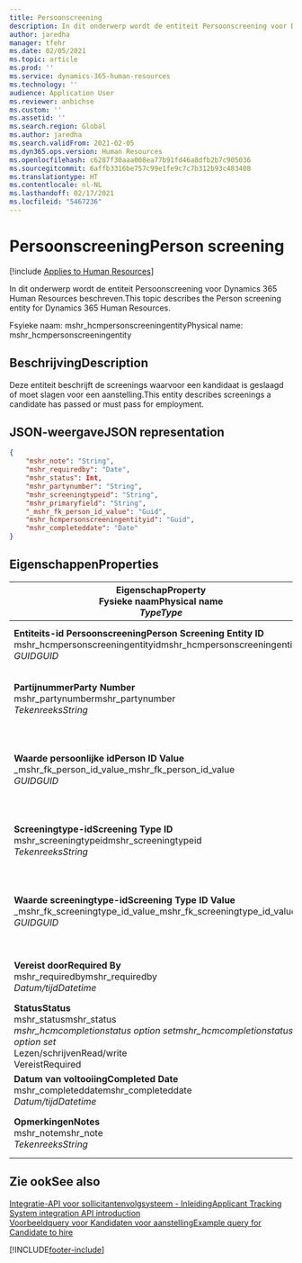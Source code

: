 ```yaml
---
title: Persoonscreening
description: In dit onderwerp wordt de entiteit Persoonscreening voor Dynamics 365 Human Resources beschreven.
author: jaredha
manager: tfehr
ms.date: 02/05/2021
ms.topic: article
ms.prod: ''
ms.service: dynamics-365-human-resources
ms.technology: ''
audience: Application User
ms.reviewer: anbichse
ms.custom: ''
ms.assetid: ''
ms.search.region: Global
ms.author: jaredha
ms.search.validFrom: 2021-02-05
ms.dyn365.ops.version: Human Resources
ms.openlocfilehash: c6287f30aaa008ea77b91fd46a8dfb2b7c905036
ms.sourcegitcommit: 6affb3316be757c99e1fe9c7c7b312b93c483408
ms.translationtype: HT
ms.contentlocale: nl-NL
ms.lasthandoff: 02/17/2021
ms.locfileid: "5467236"
---
```

# <a name="person-screening"></a><span data-ttu-id="e4a63-103">Persoonscreening</span><span class="sxs-lookup"><span data-stu-id="e4a63-103">Person screening</span></span>

[!include [Applies to Human Resources](../includes/applies-to-hr.md)]

<span data-ttu-id="e4a63-104">In dit onderwerp wordt de entiteit Persoonscreening voor Dynamics 365 Human Resources beschreven.</span><span class="sxs-lookup"><span data-stu-id="e4a63-104">This topic describes the Person screening entity for Dynamics 365 Human Resources.</span></span>

<span data-ttu-id="e4a63-105">Fsyieke naam: mshr_hcmpersonscreeningentity</span><span class="sxs-lookup"><span data-stu-id="e4a63-105">Physical name: mshr_hcmpersonscreeningentity</span></span>

## <a name="description"></a><span data-ttu-id="e4a63-106">Beschrijving</span><span class="sxs-lookup"><span data-stu-id="e4a63-106">Description</span></span>

<span data-ttu-id="e4a63-107">Deze entiteit beschrijft de screenings waarvoor een kandidaat is geslaagd of moet slagen voor een aanstelling.</span><span class="sxs-lookup"><span data-stu-id="e4a63-107">This entity describes screenings a candidate has passed or must pass for employment.</span></span>

## <a name="json-representation"></a><span data-ttu-id="e4a63-108">JSON-weergave</span><span class="sxs-lookup"><span data-stu-id="e4a63-108">JSON representation</span></span>

```json
{
    "mshr_note": "String",
    "mshr_requiredby": "Date",
    "mshr_status": Int,
    "mshr_partynumber": "String",
    "mshr_screeningtypeid": "String",
    "mshr_primaryfield": "String",
    "_mshr_fk_person_id_value": "Guid",
    "mshr_hcmpersonscreeningentityid": "Guid",
    "mshr_completeddate": "Date"
}
```

## <a name="properties"></a><span data-ttu-id="e4a63-109">Eigenschappen</span><span class="sxs-lookup"><span data-stu-id="e4a63-109">Properties</span></span>

| <span data-ttu-id="e4a63-110">Eigenschap</span><span class="sxs-lookup"><span data-stu-id="e4a63-110">Property</span></span><br><span data-ttu-id="e4a63-111">**Fysieke naam**</span><span class="sxs-lookup"><span data-stu-id="e4a63-111">**Physical name**</span></span><br><span data-ttu-id="e4a63-112">**_Type_**</span><span class="sxs-lookup"><span data-stu-id="e4a63-112">**_Type_**</span></span> | <span data-ttu-id="e4a63-113">Gebruiken</span><span class="sxs-lookup"><span data-stu-id="e4a63-113">Use</span></span> | <span data-ttu-id="e4a63-114">Beschrijving</span><span class="sxs-lookup"><span data-stu-id="e4a63-114">Description</span></span> |
| --- | --- | --- |
| <span data-ttu-id="e4a63-115">**Entiteits-id Persoonscreening**</span><span class="sxs-lookup"><span data-stu-id="e4a63-115">**Person Screening Entity ID**</span></span><br><span data-ttu-id="e4a63-116">mshr_hcmpersonscreeningentityid</span><span class="sxs-lookup"><span data-stu-id="e4a63-116">mshr_hcmpersonscreeningentityid</span></span><br><span data-ttu-id="e4a63-117">*GUID*</span><span class="sxs-lookup"><span data-stu-id="e4a63-117">*GUID*</span></span> | <span data-ttu-id="e4a63-118">Alleen-lezen</span><span class="sxs-lookup"><span data-stu-id="e4a63-118">Read-only</span></span><br><span data-ttu-id="e4a63-119">Vereist</span><span class="sxs-lookup"><span data-stu-id="e4a63-119">Required</span></span><br><span data-ttu-id="e4a63-120">Door systeem gegenereerd</span><span class="sxs-lookup"><span data-stu-id="e4a63-120">System-generated</span></span> | <span data-ttu-id="e4a63-121">Unieke primaire id voor de persoonscreeningrecord.</span><span class="sxs-lookup"><span data-stu-id="e4a63-121">Unique primary identifier for the person screening record.</span></span> |
| <span data-ttu-id="e4a63-122">**Partijnummer**</span><span class="sxs-lookup"><span data-stu-id="e4a63-122">**Party Number**</span></span><br><span data-ttu-id="e4a63-123">mshr_partynumber</span><span class="sxs-lookup"><span data-stu-id="e4a63-123">mshr_partynumber</span></span><br><span data-ttu-id="e4a63-124">*Tekenreeks*</span><span class="sxs-lookup"><span data-stu-id="e4a63-124">*String*</span></span> | <span data-ttu-id="e4a63-125">Lezen/schrijven</span><span class="sxs-lookup"><span data-stu-id="e4a63-125">Read/write</span></span><br><span data-ttu-id="e4a63-126">Vereist</span><span class="sxs-lookup"><span data-stu-id="e4a63-126">Required</span></span> | <span data-ttu-id="e4a63-127">Het partijnummer (persoon) dat aan de kandidaat is gekoppeld.</span><span class="sxs-lookup"><span data-stu-id="e4a63-127">The party (person) number associated with the candidate.</span></span> |
| <span data-ttu-id="e4a63-128">**Waarde persoonlijke id**</span><span class="sxs-lookup"><span data-stu-id="e4a63-128">**Person ID Value**</span></span><br><span data-ttu-id="e4a63-129">_mshr_fk_person_id_value</span><span class="sxs-lookup"><span data-stu-id="e4a63-129">_mshr_fk_person_id_value</span></span><br><span data-ttu-id="e4a63-130">*GUID*</span><span class="sxs-lookup"><span data-stu-id="e4a63-130">*GUID*</span></span> | <span data-ttu-id="e4a63-131">Alleen-lezen</span><span class="sxs-lookup"><span data-stu-id="e4a63-131">Read-only</span></span><br><span data-ttu-id="e4a63-132">Vereist</span><span class="sxs-lookup"><span data-stu-id="e4a63-132">Required</span></span><br><span data-ttu-id="e4a63-133">Refererende sleutel: mshr_dirpersonentityid van mshr_dirpersonentity</span><span class="sxs-lookup"><span data-stu-id="e4a63-133">Foreign key: mshr_dirpersonentityid of mshr_dirpersonentity</span></span> | <span data-ttu-id="e4a63-134">De door het systeem gegenereerde unieke id voor de entiteitsrecord van de partij (persoon).</span><span class="sxs-lookup"><span data-stu-id="e4a63-134">The system-generated identifier of the party (person) entity record.</span></span> |
| <span data-ttu-id="e4a63-135">**Screeningtype-id**</span><span class="sxs-lookup"><span data-stu-id="e4a63-135">**Screening Type ID**</span></span><br><span data-ttu-id="e4a63-136">mshr_screeningtypeid</span><span class="sxs-lookup"><span data-stu-id="e4a63-136">mshr_screeningtypeid</span></span><br><span data-ttu-id="e4a63-137">*Tekenreeks*</span><span class="sxs-lookup"><span data-stu-id="e4a63-137">*String*</span></span> | <span data-ttu-id="e4a63-138">Lezen/schrijven</span><span class="sxs-lookup"><span data-stu-id="e4a63-138">Read/write</span></span><br><span data-ttu-id="e4a63-139">Vereist</span><span class="sxs-lookup"><span data-stu-id="e4a63-139">Required</span></span><br><span data-ttu-id="e4a63-140">Refererende sleutel: Screeningtype</span><span class="sxs-lookup"><span data-stu-id="e4a63-140">Foreign key: ScreeningType</span></span> | <span data-ttu-id="e4a63-141">De id van het screeningtype dat is gedefinieerd in Human Resources.</span><span class="sxs-lookup"><span data-stu-id="e4a63-141">The identifier of the screening type defined in Human Resources.</span></span> |
| <span data-ttu-id="e4a63-142">**Waarde screeningtype-id**</span><span class="sxs-lookup"><span data-stu-id="e4a63-142">**Screening Type ID Value**</span></span><br><span data-ttu-id="e4a63-143">_mshr_fk_screeningtype_id_value</span><span class="sxs-lookup"><span data-stu-id="e4a63-143">_mshr_fk_screeningtype_id_value</span></span><br><span data-ttu-id="e4a63-144">*GUID*</span><span class="sxs-lookup"><span data-stu-id="e4a63-144">*GUID*</span></span> | <span data-ttu-id="e4a63-145">Alleen-lezen</span><span class="sxs-lookup"><span data-stu-id="e4a63-145">Read-only</span></span><br><span data-ttu-id="e4a63-146">Vereist</span><span class="sxs-lookup"><span data-stu-id="e4a63-146">Required</span></span><br><span data-ttu-id="e4a63-147">Refererende sleutel: mshr_hcmscreeningtypeentityid van mshr_hcmscreeningtypeentity</span><span class="sxs-lookup"><span data-stu-id="e4a63-147">Foreign key: mshr_hcmscreeningtypeentityid of mshr_hcmscreeningtypeentity</span></span> | <span data-ttu-id="e4a63-148">Door het systeem gegenereerde id voor de record van het screeningtype in de gekoppelde entiteit.</span><span class="sxs-lookup"><span data-stu-id="e4a63-148">System-generated identifier for the screening type record in the associated entity.</span></span> |
| <span data-ttu-id="e4a63-149">**Vereist door**</span><span class="sxs-lookup"><span data-stu-id="e4a63-149">**Required By**</span></span><br><span data-ttu-id="e4a63-150">mshr_requiredby</span><span class="sxs-lookup"><span data-stu-id="e4a63-150">mshr_requiredby</span></span><br><span data-ttu-id="e4a63-151">*Datum/tijd*</span><span class="sxs-lookup"><span data-stu-id="e4a63-151">*Datetime*</span></span> | <span data-ttu-id="e4a63-152">Lezen/schrijven</span><span class="sxs-lookup"><span data-stu-id="e4a63-152">Read/write</span></span><br><span data-ttu-id="e4a63-153">Optioneel</span><span class="sxs-lookup"><span data-stu-id="e4a63-153">Optional</span></span> | <span data-ttu-id="e4a63-154">De datum waarop de screening moet zijn voltooid.</span><span class="sxs-lookup"><span data-stu-id="e4a63-154">The date by which the screening is required to be completed.</span></span> |
| <span data-ttu-id="e4a63-155">**Status**</span><span class="sxs-lookup"><span data-stu-id="e4a63-155">**Status**</span></span><br><span data-ttu-id="e4a63-156">mshr_status</span><span class="sxs-lookup"><span data-stu-id="e4a63-156">mshr_status</span></span><br><span data-ttu-id="e4a63-157">*mshr_hcmcompletionstatus option set*</span><span class="sxs-lookup"><span data-stu-id="e4a63-157">*mshr_hcmcompletionstatus option set*</span></span><br><span data-ttu-id="e4a63-158">Lezen/schrijven</span><span class="sxs-lookup"><span data-stu-id="e4a63-158">Read/write</span></span><br><span data-ttu-id="e4a63-159">Vereist</span><span class="sxs-lookup"><span data-stu-id="e4a63-159">Required</span></span> | <span data-ttu-id="e4a63-160">De status van de kandidaat voor de screening.</span><span class="sxs-lookup"><span data-stu-id="e4a63-160">Provides the candidate’s status for the screening.</span></span> |
| <span data-ttu-id="e4a63-161">**Datum van voltooiing**</span><span class="sxs-lookup"><span data-stu-id="e4a63-161">**Completed Date**</span></span><br><span data-ttu-id="e4a63-162">mshr_completeddate</span><span class="sxs-lookup"><span data-stu-id="e4a63-162">mshr_completeddate</span></span><br><span data-ttu-id="e4a63-163">*Datum/tijd*</span><span class="sxs-lookup"><span data-stu-id="e4a63-163">*Datetime*</span></span> | <span data-ttu-id="e4a63-164">Lezen/schrijven</span><span class="sxs-lookup"><span data-stu-id="e4a63-164">Read/write</span></span><br><span data-ttu-id="e4a63-165">Optioneel</span><span class="sxs-lookup"><span data-stu-id="e4a63-165">Optional</span></span> | <span data-ttu-id="e4a63-166">De datum waarop de screening is voltooid.</span><span class="sxs-lookup"><span data-stu-id="e4a63-166">The date the screening was completed.</span></span> |
| <span data-ttu-id="e4a63-167">**Opmerkingen**</span><span class="sxs-lookup"><span data-stu-id="e4a63-167">**Notes**</span></span><br><span data-ttu-id="e4a63-168">mshr_note</span><span class="sxs-lookup"><span data-stu-id="e4a63-168">mshr_note</span></span><br><span data-ttu-id="e4a63-169">*Tekenreeks*</span><span class="sxs-lookup"><span data-stu-id="e4a63-169">*String*</span></span> | <span data-ttu-id="e4a63-170">Lezen/schrijven</span><span class="sxs-lookup"><span data-stu-id="e4a63-170">Read/write</span></span><br><span data-ttu-id="e4a63-171">Optioneel</span><span class="sxs-lookup"><span data-stu-id="e4a63-171">Optional</span></span> | <span data-ttu-id="e4a63-172">Notities die worden gebruikt door aanstellende managers en wervers.</span><span class="sxs-lookup"><span data-stu-id="e4a63-172">Notes for use by hiring managers and recruiters.</span></span> |

## <a name="see-also"></a><span data-ttu-id="e4a63-173">Zie ook</span><span class="sxs-lookup"><span data-stu-id="e4a63-173">See also</span></span>

[<span data-ttu-id="e4a63-174">Integratie-API voor sollicitantenvolgsysteem - Inleiding</span><span class="sxs-lookup"><span data-stu-id="e4a63-174">Applicant Tracking System integration API introduction</span></span>](hr-admin-integration-ats-api-introduction.md)<br>
[<span data-ttu-id="e4a63-175">Voorbeeldquery voor Kandidaten voor aanstelling</span><span class="sxs-lookup"><span data-stu-id="e4a63-175">Example query for Candidate to hire</span></span>](hr-admin-integration-ats-api-candidate-to-hire-example-query.md)



[!INCLUDE[footer-include](../includes/footer-banner.md)]